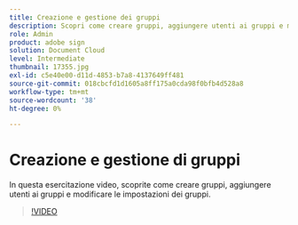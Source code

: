 ```yaml
---
title: Creazione e gestione dei gruppi
description: Scopri come creare gruppi, aggiungere utenti ai gruppi e modificare le impostazioni dei gruppi
role: Admin
product: adobe sign
solution: Document Cloud
level: Intermediate
thumbnail: 17355.jpg
exl-id: c5e40e00-d11d-4853-b7a8-4137649ff481
source-git-commit: 018cbcfd1d1605a8ff175a0cda98f0bfb4d528a8
workflow-type: tm+mt
source-wordcount: '38'
ht-degree: 0%

---
```


# Creazione e gestione di gruppi

In questa esercitazione video, scoprite come creare gruppi, aggiungere utenti ai gruppi e modificare le impostazioni dei gruppi.

>[!VIDEO](https://video.tv.adobe.com/v/17355?hidetitle=true)
